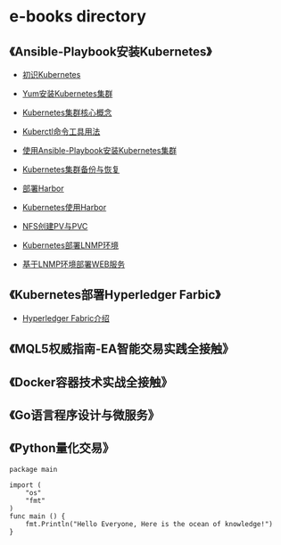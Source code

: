 # e-books directory

## 《Ansible-Playbook安装Kubernetes》

   * <a href="https://github.com/humingzhe/e-books/blob/master/ansible-playbook-k8s/1.%E5%88%9D%E8%AF%86Kubernetes.md" target="_blank">初识Kubernetes</a>

   * <a href="https://github.com/humingzhe/e-books/blob/master/ansible-playbook-k8s/2.yum%E5%AE%89%E8%A3%85Kubernetes%E9%9B%86%E7%BE%A4.md" target="_blank">Yum安装Kubernetes集群</a>

   * <a href="https://github.com/humingzhe/e-books/blob/master/ansible-playbook-k8s/3.Kubernetes%E9%9B%86%E7%BE%A4%E6%A0%B8%E5%BF%83%E6%A6%82%E5%BF%B5.md" target="_blank">Kubernetes集群核心概念</a>

   * <a href="https://github.com/humingzhe/e-books/blob/master/ansible-playbook-k8s/4.Kuberctl%E5%91%BD%E4%BB%A4%E5%B7%A5%E5%85%B7%E7%94%A8%E6%B3%95.md" target="_blank">Kuberctl命令工具用法</a>

   * <a href="https://github.com/humingzhe/e-books/blob/master/ansible-playbook-k8s/5.Ansible-Playbook%E5%AE%89%E8%A3%85Kubernetes%E9%9B%86%E7%BE%A4.md" target="_blank">使用Ansible-Playbook安装Kubernetes集群</a>

   * <a href="https://github.com/humingzhe/e-books/blob/master/ansible-playbook-k8s/6.Kubernetes%E9%9B%86%E7%BE%A4%E5%A4%87%E4%BB%BD%E4%B8%8E%E6%81%A2%E5%A4%8D.md" target="_blank">Kubernetes集群备份与恢复</a>

   * <a href="https://github.com/humingzhe/e-books/blob/master/ansible-playbook-k8s/7.%E9%83%A8%E7%BD%B2Harbor.md" target="_blank">部署Harbor</a>

   * <a href="https://github.com/humingzhe/e-books/blob/master/ansible-playbook-k8s/8.Kubernetes%E4%BD%BF%E7%94%A8Harbor.md" target="_blank">Kubernetes使用Harbor</a>

   * <a href="https://github.com/humingzhe/e-books/blob/master/ansible-playbook-k8s/9.NFS%E5%88%9B%E5%BB%BAPV%E4%B8%8EPVC.md" target="_blank">NFS创建PV与PVC</a>

   * <a href="https://github.com/humingzhe/e-books/blob/master/ansible-playbook-k8s/10.Kubernetes%E9%83%A8%E7%BD%B2LNMP%E7%8E%AF%E5%A2%83.md" target="_blank">Kubernetes部署LNMP环境</a>

   * <a href="https://github.com/humingzhe/e-books/blob/master/ansible-playbook-k8s/11.%E5%9F%BA%E4%BA%8ELNMP%E7%8E%AF%E5%A2%83%E9%83%A8%E7%BD%B2WEB%E6%9C%8D%E5%8A%A1.md" target="_blank">基于LNMP环境部署WEB服务</a>


## 《Kubernetes部署Hyperledger Farbic》

   * <a href="">Hyperledger Fabric介绍</a>



## 《MQL5权威指南-EA智能交易实践全接触》


## 《Docker容器技术实战全接触》


## 《Go语言程序设计与微服务》


## 《Python量化交易》

```
package main

import (
	"os"
	"fmt"
)
func main () {
    fmt.Println("Hello Everyone, Here is the ocean of knowledge!")
}

```
